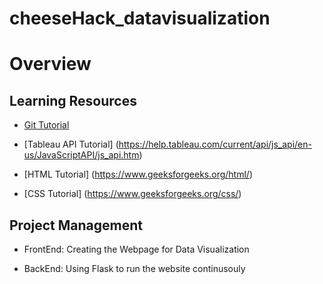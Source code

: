 # cheeseHack_datavisualization

# Overview

## Learning Resources

* [Git Tutorial](https://www.youtube.com/watch?v=8JJ101D3knE)

* [Tableau API Tutorial] (https://help.tableau.com/current/api/js_api/en-us/JavaScriptAPI/js_api.htm)

* [HTML Tutorial] (https://www.geeksforgeeks.org/html/)

* [CSS Tutorial] (https://www.geeksforgeeks.org/css/)

## Project Management

* FrontEnd: Creating the Webpage for Data Visualization

* BackEnd: Using Flask to run the website continusouly

